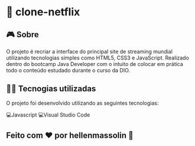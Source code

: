 # 👀 clone-netflix

## 🎮️ Sobre
O projeto é recriar a interface do principal site de streaming mundial utilizando tecnologias simples como HTML5, CSS3 e JavaScript. Realizado dentro do bootcamp Java Developer com o intuito de colocar em prática todo o conteúdo estudado durante o curso da DIO.

## 👨‍💻️ Tecnogias utilizadas
O projeto foi desenvolvido utilizando as seguintes tecnologias:

💻️Javascript 💻️Visual Studio Code

## Feito com ❤️ por hellenmassolin 👋️
